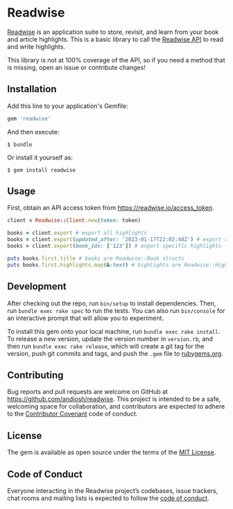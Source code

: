 # Readwise

[Readwise](https://readwise.io/) is an application suite to store, revisit, and learn from your book and article highlights. This is a basic library to call the [Readwise API](https://readwise.io/api_deets) to read and write highlights.

This library is not at 100% coverage of the API, so if you need a method that is missing, open an issue or contribute changes!

## Installation

Add this line to your application's Gemfile:

```ruby
gem 'readwise'
```

And then execute:

    $ bundle

Or install it yourself as:

    $ gem install readwise

## Usage

First, obtain an API access token from https://readwise.io/access_token.

```ruby
client = Readwise::Client.new(token: token)

books = client.export # export all highlights
books = client.export(updated_after: '2023-01-17T22:02:48Z') # export recent highlights
books = client.export(book_ids: ['123']) # export specific highlights

puts books.first.title # books are Readwise::Book structs
puts books.first.highlights.map(&:text) # highlights are Readwise::Highlight structs
```

## Development

After checking out the repo, run `bin/setup` to install dependencies. Then, run `bundle exec rake spec` to run the tests. You can also run `bin/console` for an interactive prompt that will allow you to experiment.

To install this gem onto your local machine, run `bundle exec rake install`. To release a new version, update the version number in `version.rb`, and then run `bundle exec rake release`, which will create a git tag for the version, push git commits and tags, and push the `.gem` file to [rubygems.org](https://rubygems.org).

## Contributing

Bug reports and pull requests are welcome on GitHub at https://github.com/andjosh/readwise. This project is intended to be a safe, welcoming space for collaboration, and contributors are expected to adhere to the [Contributor Covenant](http://contributor-covenant.org) code of conduct.

## License

The gem is available as open source under the terms of the [MIT License](https://opensource.org/licenses/MIT).

## Code of Conduct

Everyone interacting in the Readwise project’s codebases, issue trackers, chat rooms and mailing lists is expected to follow the [code of conduct](https://github.com/andjosh/readwise/blob/master/CODE_OF_CONDUCT.md).

